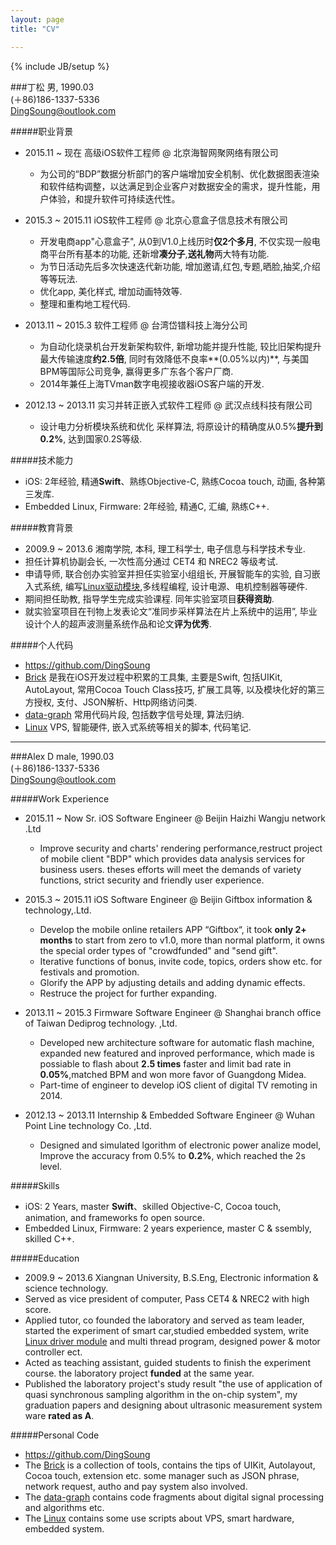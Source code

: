 ```yaml
---
layout: page
title: "CV"

---
```

{% include JB/setup %}  

###丁松
男, 1990.03  
(＋86)186-1337-5336  
<DingSoung@outlook.com>  

#####职业背景

* 2015.11 ~ 现在 高级iOS软件工程师 @ 北京海智网聚网络有限公司
  * 为公司的“BDP”数据分析部门的客户端增加安全机制、优化数据图表渲染和软件结构调整，以达满足到企业客户对数据安全的需求，提升性能，用户体验，和提升软件可持续迭代性。

* 2015.3 ~ 2015.11 iOS软件工程师 @ 北京心意盒子信息技术有限公司
  * 开发电商app"心意盒子", 从0到V1.0上线历时**仅2个多月**, 不仅实现一般电商平台所有基本的功能, 还新增**凑分子**,**送礼物**两大特有功能. 
  * 为节日活动先后多次快速迭代新功能, 增加邀请,红包,专题,晒脸,抽奖,介绍等等玩法. 
  * 优化app, 美化样式, 增加动画特效等. 
  * 整理和重构地工程代码. 

* 2013.11 ~ 2015.3 软件工程师 @ 台湾岱镨科技上海分公司 
  * 为自动化烧录机台开发新架构软件, 新增功能并提升性能, 较比旧架构提升最大传输速度**约2.5倍**, 同时有效降低不良率**(0.05%以内)**, 与美国BPM等国际公司竞争, 赢得更多广东各个客户厂商. 
  * 2014年兼任上海TVman数字电视接收器iOS客户端的开发. 

* 2012.13 ~ 2013.11 实习并转正嵌入式软件工程师 @ 武汉点线科技有限公司 
  * 设计电力分析模块系统和优化 采样算法, 将原设计的精确度从0.5%**提升到0.2%**, 达到国家0.2S等级. 

#####技术能力
* iOS: 2年经验, 精通**Swift**、熟练Objective-C, 熟练Cocoa touch, 动画, 各种第三发库. 
* Embedded Linux,  Firmware: 2年经验, 精通C, 汇编, 熟练C++. 

#####教育背景
* 2009.9 ~ 2013.6 湘南学院, 本科, 理工科学士, 电子信息与科学技术专业.
* 担任计算机协副会长, 一次性高分通过 CET4 和 NREC2 等级考试. 
* 申请导师, 联合创办实验室并担任实验室小组组长, 开展智能车的实验, 自习嵌入式系统, 编写[Linux驱动模块](https://github.com/DingSoung/linux-3.0.1/tree/master/drivers/char),多线程编程, 设计电源、电机控制器等硬件. 
* 期间担任助教, 指导学生完成实验课程. 同年实验室项目**获得资助**. 
* 就实验室项目在刊物上发表论文“准同步采样算法在片上系统中的运用”, 毕业设计个人的超声波测量系统作品和论文**评为优秀**. 

#####个人代码
  * <https://github.com/DingSoung>  
  * [Brick](https://github.com/DingSoung/Brick) 是我在iOS开发过程中积累的工具集, 主要是Swift, 包括UIKit, AutoLayout, 常用Cocoa Touch Class技巧, 扩展工具等, 以及模块化好的第三方授权, 支付、JSON解析、Http网络访问类. 
  * [data-graph](https://github.com/DingSoung/data-graph.git) 常用代码片段, 包括数字信号处理, 算法归纳. 
  * [Linux](https://github.com/DingSoung/Linux.git) VPS, 智能硬件, 嵌入式系统等相关的脚本, 代码笔记. 

---  

###Alex D
male, 1990.03  
(＋86)186-1337-5336  
<DingSoung@outlook.com>  

#####Work Experience

* 2015.11 ~ Now Sr. iOS Software Engineer @ Beijin Haizhi Wangju network .Ltd
  * Improve security and charts' rendering performance,restruct project of mobile client "BDP" which provides data analysis services for business users. theses efforts will meet the  demands of variety functions, strict security and friendly user experience.

* 2015.3 ~ 2015.11 iOS Software Engineer @ Beijin Giftbox information & technology,.Ltd.
  * Develop the mobile online retailers APP “Giftbox“, it took **only 2+ months** to start from zero to v1.0, more than normal platform, it owns the special order types of "crowdfunded" and "send gift". 
  * Iterative functions of bonus, invite code, topics, orders show etc. for festivals and promotion.
  * Glorify the APP by adjusting details and adding dynamic effects.
  * Restruce the project for further expanding. 

* 2013.11 ~ 2015.3 Firmware Software Engineer @ Shanghai branch office of Taiwan Dediprog technology. ,Ltd.
  * Developed new architecture software for automatic flash machine, expanded new featured and inproved performance, which made is possiable to flash about **2.5 times** faster and limit bad rate in **0.05%**,matched BPM and won more favor of Guangdong Midea. 
  * Part-time of engineer to develop iOS client of digital TV remoting in 2014.

* 2012.13 ~ 2013.11 Internship & Embedded Software Engineer @ Wuhan Point Line technology Co. ,Ltd.
  * Designed and simulated lgorithm of electronic power analize model, Improve the accuracy from 0.5% to **0.2%**, which reached the 2s level.

#####Skills
* iOS: 2 Years, master **Swift**、skilled Objective-C, Cocoa touch, animation, and frameworks fo open source. 
* Embedded Linux,  Firmware: 2 years experience, master C & ssembly, skilled C++. 

#####Education
* 2009.9 ~ 2013.6 Xiangnan University, B.S.Eng, Electronic information & science technology.
* Served as vice president of computer, Pass CET4 & NREC2 with high score. 
* Applied tutor, co founded the laboratory and served as team leader, started the experiment of smart car,studied embedded system, write [Linux driver module](https://github.com/DingSoung/linux-3.0.1/tree/master/drivers/char) and multi thread program, designed power & motor controller ect.
* Acted as teaching assistant, guided students to finish the experiment course. the laboratory project **funded** at the same year.
* Published the laboratory project's study result "the use of application of quasi synchronous sampling algorithm in the on-chip system", my graduation papers and designing about ultrasonic measurement system ware **rated as A**.

#####Personal Code
  * <https://github.com/DingSoung>  
  * The [Brick](https://github.com/DingSoung/Brick) is a collection of tools, contains the tips of UIKit, Autolayout, Cocoa touch, extension etc. some manager such as JSON phrase, network request, autho and pay system also involved.
  * The [data-graph](https://github.com/DingSoung/data-graph.git) contains code fragments about digital signal processing and algorithms etc.
  * The [Linux](https://github.com/DingSoung/Linux.git) contains some use scripts about VPS, smart hardware, embedded system. 





